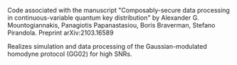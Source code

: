 Code associated with the manuscript "Composably-secure data processing in continuous-variable quantum key distribution" by Alexander G. Mountogiannakis, Panagiotis Papanastasiou, Boris Braverman, Stefano Pirandola. Preprint arXiv:2103.16589

Realizes simulation and data processing of the Gaussian-modulated homodyne protocol (GG02) for high SNRs.
